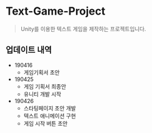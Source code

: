 # Text-Game-Project
> Unity를 이용한 텍스트 게임을 제작하는 프로젝트입니다.

## 업데이트 내역
* 190416
    * 게임기획서 초안
* 190425
    * 게임 기획서 최종안
    * 유니티 개발 시작
* 190426
    * 스타팅페이지 초안 개발
    * 텍스트 애니메이션 구현
    * 게임 시작 버튼 초안